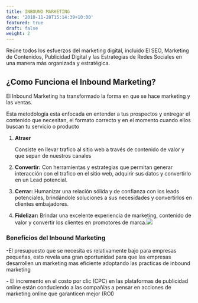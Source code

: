 ```yaml
---
title: INBOUND MARKETING
date: '2018-11-28T15:14:39+10:00'
featured: true
draft: false
weight: 2
---
```

Reúne todos los esfuerzos del marketing digital, incluido El SEO, Marketing de Contenidos, Publicidad Digital y las Estrategias de Redes Sociales en una manera más organizada y estratégica.

## **¿Como Funciona el Inbound Marketing?**

El Inbound Marketing ha transformado la forma en que se hace marketing y las ventas.

Esta metodología esta enfocada en entender a tus prospectos y entregar el contenido que necesitan, el formato correcto y en el momento cuando ellos buscan tu servicio o producto

1.  **Atraer**

    Consiste en llevar trafico al sitio web a través de contenido de valor y que sepan de nuestros canales

2.  **Convertir:**  Con herramientas y estrategias que permitan generar interacción con el trafico en el sitio web, adquirir sus datos y convertirlo en un Lead potencial.

3.  **Cerrar:** Humanizar una relación sólida y de confianza con los leads potenciales, brindándole soluciones a sus necesidades y convertirlos en clientes embajadores.

4.  **Fidelizar:** Brindar una excelente experiencia de marketing, contenido de valor y convertir los clientes en promotores de marca.![](https://www.hiberus.com/crecemos-contigo/wp-content/uploads/2017/05/purchase-funnel.jpg)

### **Beneficios del Inbound Marketing**

\-El presupuesto que se necesita es relativamente bajo para empresas pequeñas, esto revela una gran oportunidad para que las empresas desarrollen un marketing mas eficiente adoptando las practicas de inbound marketing

**-** El incremento en el costo por clic (CPC) en las plataformas de publicidad online están conduciendo a las compañías a pensar en acciones de marketing online que garanticen mejor (ROI)
